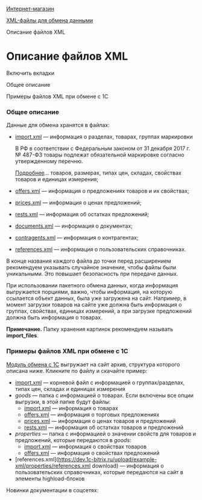 [Интернет-магазин](/api_help/sale/index.php)

[XML-файлы для обмена данными](/api_help/sale/xml/index.php)

Описание файлов XML

Описание файлов XML
===================

Включить вкладки

Общее описание

Примеры файлов XML при обмене с 1С

### Общее описание

Данные для обмена хранятся в файлах:

* [import.xml](/api_help/sale/xml/import.php) — информация о разделах, товарах, группах
  маркировки



  В РФ в соответствии с Федеральным законом от 31 декабря 2017 г. № 487-ФЗ товары подлежат обязательной маркировке согласно утвержденному перечню.
    
    
  [Подробнее](https://dev.1c-bitrix.ru/learning/course/index.php?COURSE_ID=42&LESSON_ID=12832)...
  товаров, размерах, типах цен, складах, свойствах товаров и единицах измерения;
* [offers.xml](/api_help/sale/xml/offers.php) — информация о предложениях товаров и их свойствах;
* [prices.xml](/api_help/sale/xml/prices.php) — информация о ценах предложений;
* [rests.xml](/api_help/sale/xml/rests.php) — информация об остатках предложений;
* [documents.xml](/api_help/sale/xml/documents.php) — информация о документах;
* [contragents.xml](/api_help/sale/xml/contragents.php) — информация о контрагентах;
* [references.xml](/api_help/sale/xml/references.php) — информация о пользовательских справочниках.

В конце названия каждого файла до точки перед расширением рекомендуем указывать случайное значение, чтобы файлы были уникальными. Это повышает безопасность при передаче данных.

При использовании пакетного обмена данных, когда информация выгружается порциями, важно, чтобы информация, на которую ссылается объект данных, была уже загружена на сайт. Например, в момент загрузки товаров на сайте уже должна быть информация о группах, свойствах, единицах измерений, а при загрузке предложений должна быть информация о товарах.

**Примечание.** Папку хранения картинок рекомендуем называть **import\_files**.

### Примеры файлов XML при обмене с 1С

[Модуль обмена с 1С](https://1c.1c-bitrix.ru/ecommerce/download.php) выгружает на сайт архив, структура которого описана ниже. Кликните по файлу и скачайте пример:

* [import.xml](https://dev.1c-bitrix.ru/upload/example-xml/import.xml) — корневой файл с информацией о группах/разделах, типах цен, складах и единицах измерения
* *goods* — папка с информацией о товарах. Если включены все опции выгрузки, в этой папке будут файлы:
  + [import.xml](https://dev.1c-bitrix.ru/upload/example-xml/goods/import.xml) — информация о товарах
  + [offers.xml](https://dev.1c-bitrix.ru/upload/example-xml/goods/offers.xml) — информация о торговых предложениях
  + [prices.xml](https://dev.1c-bitrix.ru/upload/example-xml/goods/prices.xml) — информация о ценах товаров и предложений
  + [rests.xml](https://dev.1c-bitrix.ru/upload/example-xml/goods/rests.xml) — информация об остатках товаров и предложений
* *properties* — папка с информацией о значении свойств для товаров и предложений, которые передаются в *goods*:
  + [import.xml](https://dev.1c-bitrix.ru/upload/example-xml/properties/import.xml) — информация о свойствах товаров
  + [offers.xml](https://dev.1c-bitrix.ru/upload/example-xml/properties/offers.xml) — информация о свойствах предложений
* [references.xml](https://dev.1c-bitrix.ru/upload/example-xml/properties/references.xml download) — информация о пользовательских справочниках, которые передаются на сайт в элементы highload-блоков

Новинки документации в соцсетях: